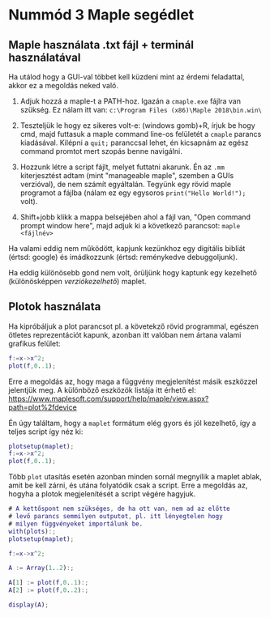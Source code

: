 # Nummód 3 Maple segédlet

## Maple használata .txt fájl + terminál használatával

Ha utálod hogy a GUI-val többet kell küzdeni mint az érdemi feladattal, akkor ez a megoldás neked való.

1. Adjuk hozzá a maple-t a PATH-hoz. Igazán a `cmaple.exe` fájlra van szükség. Ez nálam itt van: `c:\Program Files (x86)\Maple 2018\bin.win\`

2. Teszteljük le hogy ez sikeres volt-e: (windows gomb)+R, írjuk be hogy cmd, majd futtasuk a maple command line-os felületét a `cmaple` parancs kiadásával. Kilépni a `quit;` paranccsal lehet, én kicsapnám az egész command promtot mert szopás benne navigálni.

3. Hozzunk létre a script fájlt, melyet futtatni akarunk. Én az `.mm` kiterjesztést adtam (mint "manageable maple", szemben a GUIs verzióval), de nem számít egyáltalán. Tegyünk egy rövid maple programot a fájlba (nálam ez egy egysoros `print("Hello World!");` volt).

4. Shift+jobb klikk a mappa belsejében ahol a fájl van, "Open command prompt window here", majd adjuk ki a következő parancsot: `maple <fájlnév>`

Ha valami eddig nem működött, kapjunk kezünkhoz egy digitális bibliát (értsd: google) és imádkozzunk (értsd: reménykedve debuggoljunk).

Ha eddig különösebb gond nem volt, örüljünk hogy kaptunk egy kezelhető (különösképpen _verziókezelhető_) maplet.

## Plotok használata

Ha kipróbáljuk a plot parancsot pl. a követekző rövid programmal, egészen ötletes reprezentációt kapunk, azonban itt valóban nem ártana valami grafikus felület:

```matlab
f:=x->x^2;
plot(f,0..1);
```

Erre a megoldás az, hogy maga a függvény megjelenítést másik eszközzel jelentjük meg. A különböző eszközök listája itt érhető el:
https://www.maplesoft.com/support/help/maple/view.aspx?path=plot%2fdevice

Én úgy találtam, hogy a `maplet` formátum elég gyors és jól kezelhető, így a teljes script így néz ki:

```matlab
plotsetup(maplet);
f:=x->x^2;
plot(f,0..1);
```

Több `plot` utasítás esetén azonban minden sornál megnyílik a maplet ablak, amit be kell zárni, és utána folyatódik csak a script. Erre a megoldás az, hogyha a plotok megjelenítését a script végére hagyjuk.

```matlab
# A kettőspont nem szükséges, de ha ott van, nem ad az előtte
# levő parancs semmilyen outputot, pl. itt lényegtelen hogy
# milyen függvényeket importálunk be.
with(plots):;
plotsetup(maplet);

f:=x->x^2;

A := Array(1..2):;

A[1] := plot(f,0..1):;
A[2] := plot(f,0..2):;

display(A);
```

